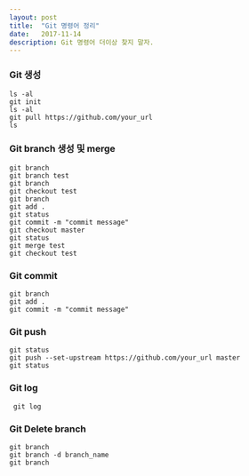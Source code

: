```yaml
---
layout: post
title:  "Git 명령어 정리"
date:   2017-11-14
description: Git 명령어 더이상 찾지 말자.
---
```


### Git 생성
<pre><code>ls -al
git init
ls -al
git pull https://github.com/your_url
ls
</code></pre>

### Git branch 생성 및 merge
<pre><code>git branch
git branch test
git branch
git checkout test
git branch
git add .
git status
git commit -m "commit message"
git checkout master
git status
git merge test
git checkout test
</code></pre>

### Git commit
<pre><code>git branch
git add .
git commit -m "commit message"
</code></pre>

### Git push
<pre><code>git status
git push --set-upstream https://github.com/your_url master
git status
</code></pre>

### Git log
<pre><code> git log
</code></pre>

### Git Delete branch
<pre><code>git branch
git branch -d branch_name
git branch
</code></pre>
